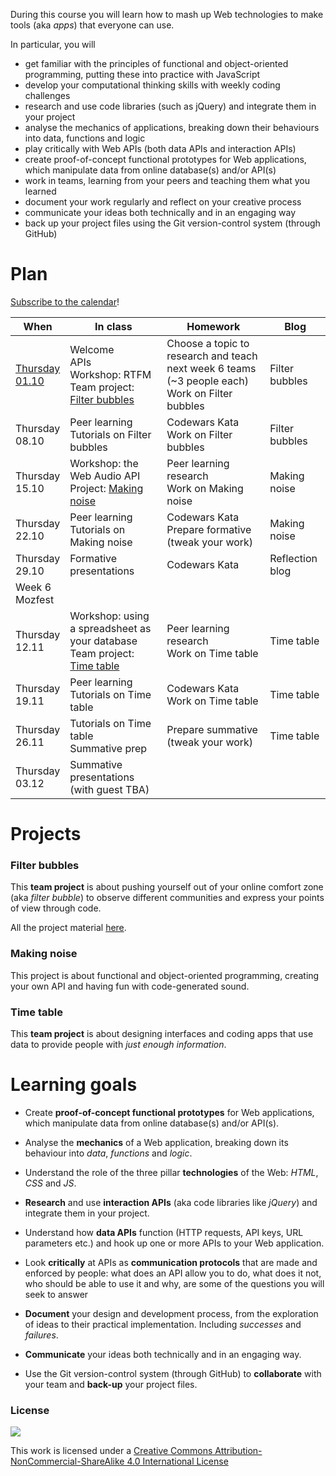 During this course you will learn how to mash up Web technologies to make tools (aka *apps*) that everyone can use. 

In particular, you will

* get familiar with the principles of functional and object-oriented programming, putting these into practice with JavaScript
* develop your computational thinking skills with weekly coding challenges
* research and use code libraries (such as jQuery) and integrate them in your project
* analyse the mechanics of applications, breaking down their behaviours into data, functions and logic  
* play critically with Web APIs (both data APIs and interaction APIs)
* create proof-of-concept functional prototypes for Web applications, which manipulate data from online database(s) and/or API(s)
* work in teams, learning from your peers and teaching them what you learned
* document your work regularly and reflect on your creative process
* communicate your ideas both technically and in an engaging way
* back up your project files using the Git version-control system (through GitHub)


# Plan

[Subscribe to the calendar](https://www.google.com/calendar/ical/rave.ac.uk_obrkgb9c76vv9dj1soaehmav74%40group.calendar.google.com/public/basic.ics)!

When | In class | Homework | Blog 
---- | -------- | -------- | ----
[Thursday<br>01.10](sessions/01)| Welcome <br>APIs <br>Workshop: RTFM <br>Team project: [Filter bubbles](#filter-bubbles) | Choose a topic to research and teach next week 6 teams (~3 people each) <br>Work on Filter bubbles | Filter bubbles
Thursday<br>08.10| Peer learning <br>Tutorials on Filter bubbles | Codewars Kata <br>Work on Filter bubbles | Filter bubbles
Thursday<br>15.10| Workshop: the Web Audio API <br>Project: [Making noise](#making-noise) |  Peer learning research <br>Work on Making noise | Making noise
Thursday<br>22.10| Peer learning <br>Tutorials on Making noise | Codewars Kata <br> Prepare formative (tweak your work) | Making noise
Thursday<br>29.10| Formative presentations | Codewars Kata  | Reflection blog
Week 6<br>Mozfest|
Thursday<br>12.11| Workshop: using a spreadsheet as your database <br>Team project: [Time table](#time-table) | Peer learning research <br>Work on Time table | Time table
Thursday<br>19.11| Peer learning <br>Tutorials on Time table | Codewars Kata <br>Work on Time table | Time table
Thursday<br>26.11| Tutorials on Time table <br> Summative prep | Prepare summative (tweak your work) | Time table
Thursday<br>03.12| Summative presentations (with guest TBA)
 

# Projects

### Filter bubbles

This **team project** is about pushing yourself out of your online comfort zone (aka *filter bubble*) to observe different communities and express your points of view through code.

All the project material [here](projects/filter-bubbles).

### Making noise

This project is about functional and object-oriented programming, creating your own API and having fun with code-generated sound.

### Time table

This **team project** is about designing interfaces and coding apps that use data to provide people with *just enough information*. 


# Learning goals

* Create **proof-of-concept functional prototypes** for Web applications, which manipulate data from online database(s) and/or API(s).

* Analyse the **mechanics** of a Web application, breaking down its behaviour into *data*, *functions* and *logic*.

* Understand the role of the three pillar **technologies** of the Web: *HTML*, *CSS* and *JS*.

* **Research** and use **interaction APIs** (aka code libraries like *jQuery*) and integrate them in your project.  

* Understand how **data APIs** function (HTTP requests, API keys, URL parameters etc.) and hook up one or more APIs to your Web application.

* Look **critically** at APIs as **communication protocols** that are made and enforced by people: what does an API allow you to do, what does it not, who should be able to use it and why, are some of the questions you will seek to answer

* **Document** your design and development process, from the exploration of ideas to their practical implementation. Including *successes* and *failures*.

* **Communicate** your ideas both technically and in an engaging way.

* Use the Git version-control system (through GitHub) to **collaborate** with your team and **back-up** your project files.


### License

[![](https://i.creativecommons.org/l/by-nc-sa/4.0/88x31.png)](http://creativecommons.org/licenses/by-nc-sa/4.0)

This work is licensed under a [Creative Commons Attribution-NonCommercial-ShareAlike 4.0 International License ](http://creativecommons.org/licenses/by-nc-sa/4.0)